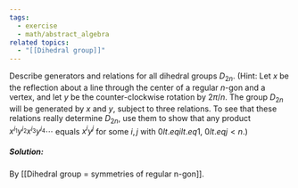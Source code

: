 ```yaml
---
tags:
  - exercise
  - math/abstract_algebra
related topics:
  - "[[Dihedral group]]"
---
```

Describe generators and relations for all dihedral groups $D_{2n}$. (Hint: Let $x$ be the reflection about a line through the center of a regular $n$-gon and a vertex, and let $y$ be the counter-clockwise rotation by $2\pi/n$. The group $D_{2n}$ will be generated by $x$ and $y$, subject to three relations. To see that these relations really determine $D_{2n}$, use them to show that any product $x^{i_1} y^{i_2} x^{i_3} y^{i_4}\cdots$ equals $x^i y^j$ for some $i, j$ with $0  lt.eq i  lt.eq 1$, $0  lt.eq j < n$.)
##### Solution:
By [[Dihedral group = symmetries of regular n-gon]].